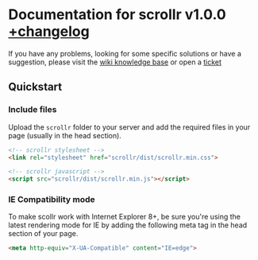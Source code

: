 # Documentation for scrollr v1.0.0 [+changelog](CHANGELOG.md)

If you have any problems, looking for some specific solutions or have a suggestion, please visit the [wiki knowledge base](https://github.com/mediastuttgart/scrollr-docs/wiki) or open a [ticket](https://github.com/mediastuttgart/scrollr-docs/issues)

## Quickstart

### Include files

Upload the `scrollr` folder to your server and add the required files in your page (usually in the head section).

```html
<!-- scrollr stylesheet -->
<link rel="stylesheet" href="scrollr/dist/scrollr.min.css">

<!-- scrollr javascript -->
<script src="scrollr/dist/scrollr.min.js"></script>
```

### IE Compatibility mode

To make scollr work with Internet Explorer 8+, be sure you're using the latest rendering mode for IE by adding the following meta tag in the head section of your page.

```html
<meta http-equiv="X-UA-Compatible" content="IE=edge">
```

